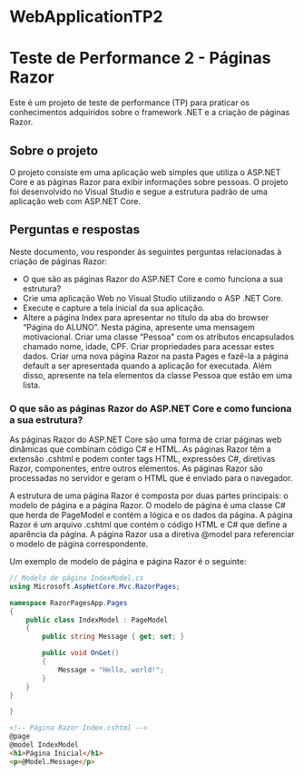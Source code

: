 # WebApplicationTP2

# Teste de Performance 2 - Páginas Razor

Este é um projeto de teste de performance (TP) para praticar os conhecimentos adquiridos sobre o framework .NET e a criação de páginas Razor.

## Sobre o projeto

O projeto consiste em uma aplicação web simples que utiliza o ASP.NET Core e as páginas Razor para exibir informações sobre pessoas. O projeto foi desenvolvido no Visual Studio e segue a estrutura padrão de uma aplicação web com ASP.NET Core.

## Perguntas e respostas

Neste documento, vou responder às seguintes perguntas relacionadas à criação de páginas Razor:

- O que são as páginas Razor do ASP.NET Core e como funciona a sua estrutura?
- Crie uma aplicação Web no Visual Studio utilizando o ASP .NET Core. 
- Execute e capture a tela inicial da sua aplicação.
- Altere a página Index para apresentar no título da aba do browser “Página do ALUNO”. Nesta página, apresente uma mensagem motivacional. Criar uma classe “Pessoa" com os atributos encapsulados chamado nome, idade, CPF. Criar propriedades para acessar estes dados. Criar uma nova página Razor na pasta Pages e fazê-la a página default a ser apresentada quando a aplicação for executada. Além disso, apresente na tela elementos da classe Pessoa que estão em uma lista.

### O que são as páginas Razor do ASP.NET Core e como funciona a sua estrutura?

As páginas Razor do ASP.NET Core são uma forma de criar páginas web dinâmicas que combinam código C# e HTML. As páginas Razor têm a extensão .cshtml e podem conter tags HTML, expressões C#, diretivas Razor, componentes, entre outros elementos. As páginas Razor são processadas no servidor e geram o HTML que é enviado para o navegador.

A estrutura de uma página Razor é composta por duas partes principais: o modelo de página e a página Razor. O modelo de página é uma classe C# que herda de PageModel e contém a lógica e os dados da página. A página Razor é um arquivo .cshtml que contém o código HTML e C# que define a aparência da página. A página Razor usa a diretiva @model para referenciar o modelo de página correspondente.

Um exemplo de modelo de página e página Razor é o seguinte:

```csharp
// Modelo de página IndexModel.cs
using Microsoft.AspNetCore.Mvc.RazorPages;

namespace RazorPagesApp.Pages
{
    public class IndexModel : PageModel
    {
        public string Message { get; set; }

        public void OnGet()
        {
            Message = "Hello, world!";
        }
    }
}

}
```
```html
<!-- Página Razor Index.cshtml -->
@page
@model IndexModel
<h1>Página Inicial</h1>
<p>@Model.Message</p>
```
